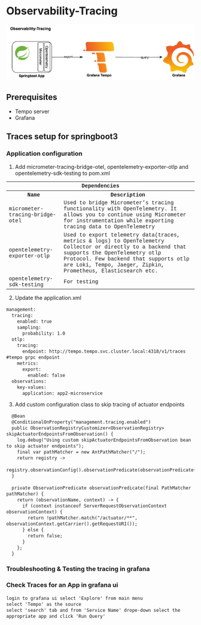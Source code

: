 # Observability-Tracing

![High Level arch diagram](./images/springboot_observablity-tracing.jpg "Observability-Tracing")

## Prerequisites

* Tempo server
* Grafana

## Traces setup for springboot3

### Application configuration

1. Add micrometer-tracing-bridge-otel, opentelemetry-exporter-otlp and opentelemetry-sdk-testing to pom.xml

<table style='font-family:"Courier New", Courier, monospace; font-size:100%'>
    <tr>
        <th colspan="2">Dependencies</th>
    </tr>
    <tr>
        <th>Name</th>
        <th>Description</th>
    </tr>
    <tr>
        <td>micrometer-tracing-bridge-otel</td>
        <td>Used to bridge Micrometer’s tracing functionality with OpenTelemetry. It allows you to continue using Micrometer for instrumentation while exporting tracing data to OpenTelemetry</td>
    </tr>
    <tr>
        <td>opentelemetry-exporter-otlp</td>
        <td>Used to export telemetry data(traces, metrics & logs) to OpenTelemetry Collector or directly to a backend that supports the OpenTelemetry otlp Protocol.
         Few backend that supports otlp are Loki, Tempo, Jaeger, Zipkin, Prometheus, Elasticsearch etc.</td>
    </tr>
    <tr>
        <td>opentelemetry-sdk-testing</td>
        <td>For testing</td>
    </tr>
</table>

2. Update the application.xml

```
management:
  tracing:
    enabled: true
    sampling:
      probability: 1.0
  otlp:
    tracing:
      endpoint: http://tempo.tempo.svc.cluster.local:4318/v1/traces #tempo grpc endpoint
    metrics:
      export:
        enabled: false
  observations:
    key-values:
      application: app2-microservice
```

3. Add custom configuration class to skip tracing of actuator endpoints

```
  @Bean
  @ConditionalOnProperty("management.tracing.enabled")
  public ObservationRegistryCustomizer<ObservationRegistry> skipActuatorEndpointsFromObservation() {
    log.debug("Using custom skipActuatorEndpointsFromObservation bean to skip actuator endpoints");
    final var pathMatcher = new AntPathMatcher("/");
    return registry ->
        registry.observationConfig().observationPredicate(observationPredicate(pathMatcher));
  }

  private ObservationPredicate observationPredicate(final PathMatcher pathMatcher) {
    return (observationName, context) -> {
      if (context instanceof ServerRequestObservationContext observationContext) {
        return !pathMatcher.match("/actuator/**", observationContext.getCarrier().getRequestURI());
      } else {
        return false;
      }
    };
  }
```

### Troubleshooting & Testing the tracing in grafana

### Check Traces for an App in grafana ui

```
login to grafana ui select 'Explore' from main menu
select 'Tempo' as the source 
select 'search' tab and from 'Service Name' drope-down select the appropriate app and click 'Run Query'
```

